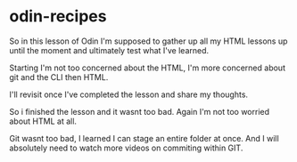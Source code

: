 # odin-recipes

So in this lesson of Odin I'm supposed to gather
up all my HTML lessons up until the moment and 
ultimately test what I've learned.

Starting I'm not too concerned about the HTML,
I'm more concerned about git and the CLI then HTML.

I'll revisit once I've completed the lesson and share my thoughts.

So i finished the lesson and it wasnt too bad. Again I'm not too worried about HTML at all.

Git wasnt too bad, I learned I can stage an entire folder at once. And I will absolutely need to watch more videos on commiting within GIT.